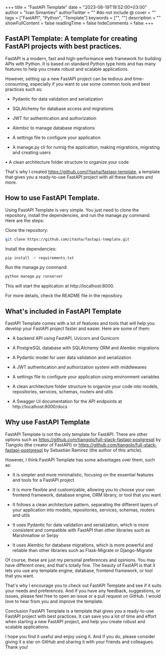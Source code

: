 +++
title = "FastAPI Template"
date = "2023-06-19T19:52:00+03:00"
author = "Ivan Simantiev"
authorTwitter = "" #do not include @
cover = ""
tags = ["FastAPI", "Python", "Template"]
keywords = ["", ""]
description = ""
showFullContent = false
readingTime = false
hideComments = false
+++


## FastAPI Template: A template for creating FastAPI projects with best practices.
FastAPI is a modern, fast and high-performance web framework for building APIs with Python. It is based on standard Python type hints and has many features to help you create robust and scalable applications.

However, setting up a new FastAPI project can be tedious and time-consuming, especially if you want to use some common tools and best practices such as:

-  Pydantic for data validation and serialization

-  SQLAlchemy for database access and migrations

-  JWT for authentication and authorization

-  Alembic to manage database migrations

-  A settings file to configure your application

-  A manage.py cli for runnig the application, making migrations, migrating and creating users

•  A clean architecture folder structure to organize your code

That's why I created https://github.com/iYasha/fastapi-template, a template that gives you a ready-to-use FastAPI project with all these features and more.

## How to use FastAPI Template.
Using FastAPI Template is very simple. You just need to clone the repository, install the dependencies, and run the manage.py command. Here are the steps:

Clone the repository:
```bash
git clone https://github.com/iYasha/fastapi-template.git
```

Install the dependencies:
```bash
pip install -r requirements.txt
```

Run the manage.py command:
```bash
python manage.py runserver
```

This will start the application at http://localhost:8000.

For more details, check the README file in the repository.

## What's included in FastAPI Template
FastAPI Template comes with a lot of features and tools that will help you develop your FastAPI project faster and easier. Here are some of them:

-  A backend API using FastAPI, Uvicorn and Gunicorn

-  A PostgreSQL database with SQLAlchemy ORM and Alembic migrations

-  A Pydantic model for user data validation and serialization

-  A JWT authentication and authorization system with middlewares

-  A settings file to configure your application using environment variables

-  A clean architecture folder structure to organize your code into models, repositories, services, schemas, routers and utils

-  A Swagger UI documentation for the API endpoints at http://localhost:8000/docs

## Why use FastAPI Template
FastAPI Template is not the only template for FastAPI. There are other options such as https://github.com/tiangolo/full-stack-fastapi-postgresql by Tiangolo (the creator of FastAPI) or https://github.com/tiangolo/full-stack-fastapi-postgresql by Sebastián Ramírez (the author of this article).

However, I think FastAPI Template has some advantages over them, such as:

-  It is simpler and more minimalistic, focusing on the essential features and tools for a FastAPI project

-  It is more flexible and customizable, allowing you to choose your own frontend framework, database engine, ORM library, or tool that you want

-  It follows a clean architecture pattern, separating the different layers of your application into models, repositories, services, schemas, routers and utils

-  It uses Pydantic for data validation and serialization, which is more consistent and compatible with FastAPI than other libraries such as Marshmallow or Serpy

-  It uses Alembic for database migrations, which is more powerful and reliable than other libraries such as Flask-Migrate or Django-Migrate

Of course, these are just my personal preferences and opinions. You may have different ones, and that's totally fine. The beauty of FastAPI is that it lets you use any template engine, database, frontend framework, or tool that you want.

That's why I encourage you to check out FastAPI Template and see if it suits your needs and preferences. And if you have any feedback, suggestions, or issues, please feel free to open an issue or a pull request on GitHub. I would love to hear from you and improve the template.

Conclusion
FastAPI Template is a template that gives you a ready-to-use FastAPI project with best practices. It can save you a lot of time and effort when starting a new FastAPI project, and help you create robust and scalable applications.

I hope you find it useful and enjoy using it. And if you do, please consider giving it a star on GitHub and sharing it with your friends and colleagues. Thank you!
